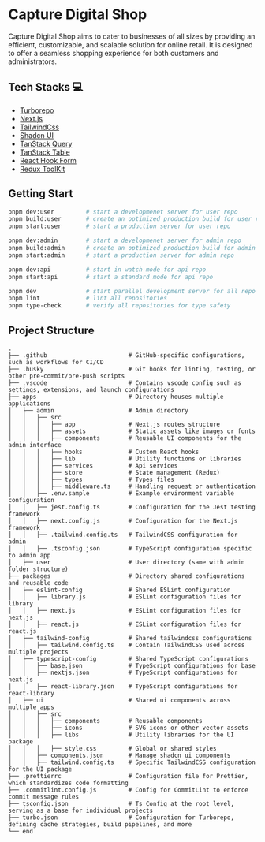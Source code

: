 # Capture Digital Shop

Capture Digital Shop aims to cater to businesses of all sizes by providing an efficient, customizable, and scalable solution for online retail. It is designed to offer a seamless shopping experience for both customers and administrators.

## Tech Stacks 💻

- [Turborepo](https://turbo.build/repo/docs)
- [Next.js](https://nextjs.org/)
- [TailwindCss](https://tailwindcss.com/)
- [Shadcn UI](https://ui.shadcn.com/)
- [TanStack Query](https://tanstack.com/query/latest)
- [TanStack Table](https://tanstack.com/table/latest)
- [React Hook Form](https://react-hook-form.com/)
- [Redux ToolKit](https://redux-toolkit.js.org/)

## Getting Start

```bash
pnpm dev:user         # start a developmenet server for user repo
pnpm build:user       # create an optimized production build for user repo
pnpm start:user       # start a production server for user repo

pnpm dev:admin        # start a developmenet server for admin repo
pnpm build:admin      # create an optimized production build for admin repo
pnpm start:admin      # start a production server for admin repo

pnpm dev:api          # start in watch mode for api repo
pnpm start:api        # start a standard mode for api repo

pnpm dev              # start parallel development server for all repo
pnpm lint             # lint all repositories
pnpm type-check       # verify all repositories for type safety
```

## Project Structure

```shell
.
├── .github                       # GitHub-specific configurations, such as workflows for CI/CD
├── .husky                        # Git hooks for linting, testing, or other pre-commit/pre-push scripts
├── .vscode                       # Contains vscode config such as settings, extensions, and launch configurations
├── apps                          # Directory houses multiple applications
│   ├── admin                     # Admin directory
│   │   ├── src
│   │   │   ├── app               # Next.js routes structure
│   │   │   ├── assets            # Static assets like images or fonts
│   │   │   ├── components        # Reusable UI components for the admin interface
│   │   │   ├── hooks             # Custom React hooks
│   │   │   ├── lib               # Utility functions or libraries
│   │   │   ├── services          # Api services
│   │   │   ├── store             # State management (Redux)
│   │   │   ├── types             # Types files
│   │   │   ├── middleware.ts     # Handling request or authentication
│   │   ├── .env.sample           # Example environment variable configuration
│   │   ├── jest.config.ts        # Configuration for the Jest testing framework
│   │   ├── next.config.js        # Configuration for the Next.js framework
│   │   ├── .tailwind.config.ts   # TailwindCSS configuration for admin
│   │   ├── .tsconfig.json        # TypeScript configuration specific to admin app
│   ├── user                      # User directory (same with admin folder structure)
├── packages                      # Directory shared configurations and reusable code
│   ├── eslint-config             # Shared ESLint configuration
│   │   ├── library.js            # ESLint configuration files for library
│   │   ├── next.js               # ESLint configuration files for next.js
│   │   ├── react.js              # ESLint configuration files for react.js
│   ├── tailwind-config           # Shared tailwindcss configurations
│   │   ├── tailwind.config.ts    # Contain TailwindCSS used across multiple projects
│   ├── typescript-config         # Shared TypeScript configurations
│   │   ├── base.json             # TypeScript configurations for base
│   │   ├── nextjs.json           # TypeScript configurations for next.js
│   │   ├── react-library.json    # TypeScript configurations for react-library
│   ├── ui                        # Shared ui components across multiple apps
│   │   ├── src
│   │   │   ├── components        # Reusable components
│   │   │   ├── icons             # SVG icons or other vector assets
│   │   │   ├── libs              # Utility libraries for the UI package
│   │   │   ├── style.css         # Global or shared styles
│   │   ├── components.json       # Manage shadcn ui components
│   │   ├── tailwind.config.ts    # Specific TailwindCSS configuration for the UI package
├── .prettierrc                   # Configuration file for Prettier, which standardizes code formatting
├── .commitlint.config.js         # Config for CommitLint to enforce commit message rules
├── tsconfig.json                 # Ts Config at the root level, serving as a base for individual projects
├── turbo.json                    # Configuration for Turborepo, defining cache strategies, build pipelines, and more
└── end
```
